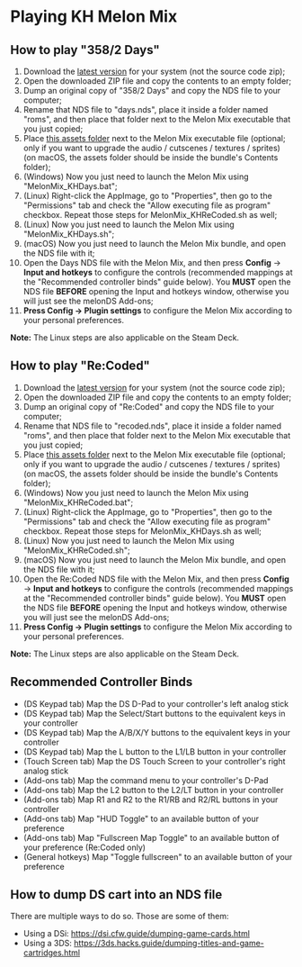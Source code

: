 # Playing KH Melon Mix

## How to play "358/2 Days"

1. Download the [latest version](https://github.com/vitor251093/KHMelonMix/releases/latest) for your system (not the source code zip);
2. Open the downloaded ZIP file and copy the contents to an empty folder;
3. Dump an original copy of "358/2 Days" and copy the NDS file to your computer;
4. Rename that NDS file to "days.nds", place it inside a folder named "roms", and then place that folder next to the Melon Mix executable that you just copied;
5. Place [this assets folder](https://drive.google.com/drive/folders/1vQL7QZ0cQhjJ2TRFt_7u76yG9MGj6bkr?usp=sharing) next to the Melon Mix executable file (optional; only if you want to upgrade the audio / cutscenes / textures / sprites) (on macOS, the assets folder should be inside the bundle's Contents folder);
6. (Windows) Now you just need to launch the Melon Mix using "MelonMix_KHDays.bat";
7. (Linux) Right-click the AppImage, go to "Properties", then go to the "Permissions" tab and check the "Allow executing file as program" checkbox. Repeat those steps for MelonMix_KHReCoded.sh as well;
8. (Linux) Now you just need to launch the Melon Mix using "MelonMix_KHDays.sh";
9. (macOS) Now you just need to launch the Melon Mix bundle, and open the NDS file with it;
10. Open the Days NDS file with the Melon Mix, and then press **Config** -> **Input and hotkeys** to configure the controls (recommended mappings at the "Recommended controller binds" guide below). You **MUST** open the NDS file **BEFORE** opening the Input and hotkeys window, otherwise you will just see the melonDS Add-ons;
11. **Press Config -> Plugin settings** to configure the Melon Mix according to your personal preferences.

**Note:** The Linux steps are also applicable on the Steam Deck.

## How to play "Re:Coded"

1. Download the [latest version](https://github.com/vitor251093/KHMelonMix/releases/latest) for your system (not the source code zip);
2. Open the downloaded ZIP file and copy the contents to an empty folder;
3. Dump an original copy of "Re:Coded" and copy the NDS file to your computer;
4. Rename that NDS file to "recoded.nds", place it inside a folder named "roms", and then place that folder next to the Melon Mix executable that you just copied;
5. Place [this assets folder](https://drive.google.com/drive/folders/1vQL7QZ0cQhjJ2TRFt_7u76yG9MGj6bkr?usp=sharing) next to the Melon Mix executable file (optional; only if you want to upgrade the audio / cutscenes / textures / sprites) (on macOS, the assets folder should be inside the bundle's Contents folder);
6. (Windows) Now you just need to launch the Melon Mix using "MelonMix_KHReCoded.bat";
7. (Linux) Right-click the AppImage, go to "Properties", then go to the "Permissions" tab and check the "Allow executing file as program" checkbox. Repeat those steps for MelonMix_KHDays.sh as well;
8. (Linux) Now you just need to launch the Melon Mix using "MelonMix_KHReCoded.sh";
9. (macOS) Now you just need to launch the Melon Mix bundle, and open the NDS file with it;
10. Open the Re:Coded NDS file with the Melon Mix, and then press **Config** -> **Input and hotkeys** to configure the controls (recommended mappings at the "Recommended controller binds" guide below). You **MUST** open the NDS file **BEFORE** opening the Input and hotkeys window, otherwise you will just see the melonDS Add-ons;
11. **Press Config -> Plugin settings** to configure the Melon Mix according to your personal preferences.

**Note:** The Linux steps are also applicable on the Steam Deck.

## Recommended Controller Binds
* (DS Keypad tab) Map the DS D-Pad to your controller's left analog stick
* (DS Keypad tab) Map the Select/Start buttons to the equivalent keys in your controller
* (DS Keypad tab) Map the A/B/X/Y buttons to the equivalent keys in your controller
* (DS Keypad tab) Map the L button to the L1/LB button in your controller
* (Touch Screen tab) Map the DS Touch Screen to your controller's right analog stick
* (Add-ons tab) Map the command menu to your controller's D-Pad
* (Add-ons tab) Map the L2 button to the L2/LT button in your controller
* (Add-ons tab) Map R1 and R2 to the R1/RB and R2/RL buttons in your controller
* (Add-ons tab) Map "HUD Toggle" to an available button of your preference
* (Add-ons tab) Map "Fullscreen Map Toggle" to an available button of your preference (Re:Coded only)
* (General hotkeys) Map "Toggle fullscreen" to an available button of your preference

## How to dump DS cart into an NDS file
There are multiple ways to do so. Those are some of them:
- Using a DSi: https://dsi.cfw.guide/dumping-game-cards.html
- Using a 3DS: https://3ds.hacks.guide/dumping-titles-and-game-cartridges.html

